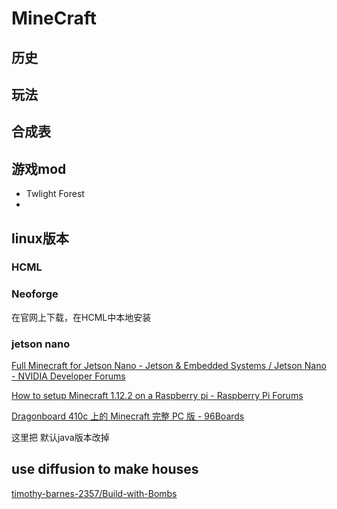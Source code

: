 # MineCraft


## 历史


## 玩法


## 合成表



## 游戏mod

- Twlight Forest
- 




## linux版本

### HCML



### Neoforge
在官网上下载，在HCML中本地安装

### jetson nano

[Full Minecraft for Jetson Nano - Jetson & Embedded Systems / Jetson Nano - NVIDIA Developer Forums](https://forums.developer.nvidia.com/t/full-minecraft-for-jetson-nano/80320/2)

[How to setup Minecraft 1.12.2 on a Raspberry pi - Raspberry Pi Forums](https://forums.raspberrypi.com/viewtopic.php?t=219438)


[Dragonboard 410c 上的 Minecraft 完整 PC 版 - 96Boards](https://www.96boards.org/blog/minecraft-dragonboard/)

这里把 默认java版本改掉


## use diffusion to make houses


[timothy-barnes-2357/Build-with-Bombs](https://github.com/timothy-barnes-2357/Build-with-Bombs)